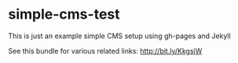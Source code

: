 simple-cms-test
===============

This is just an example simple CMS setup using gh-pages and Jekyll

See this bundle for various related links: http://bit.ly/KkgsjW
